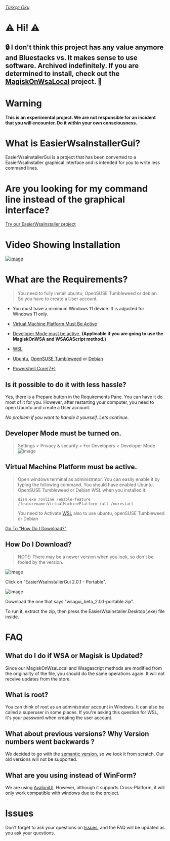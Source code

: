﻿[_Türkçe Oku_](https://github.com/herrwinfried/EasierWsaInstallerGui/blob/main/README-TR.md)

# ⚠️ Hi! ⚠️
## 🔒 I don't think this project has any value anymore and Bluestacks vs. It makes sense to use software. Archived indefinitely. If you are determined to install, check out the [MagiskOnWsaLocal](https://github.com/LSPosed/MagiskOnWSALocal) project. 🫡

# Warning
**This is an experimental project. We are not responsible for an incident that you will encounter. Do it within your own consciousness.**

# What is EasierWsaInstallerGui?

EasierWsaInstallerGui is a project that has been converted to a EasierWsaInstaller graphical interface and is intended for you to write less command lines.

# Are you looking for my command line instead of the graphical interface?
[Try our EasierWsaInstaller project](https://github.com/herrwinfried/EasierWsaInstaller#readme)

# Video Showing Installation

[![image](https://user-images.githubusercontent.com/52379312/215293594-f8099bda-5a1a-4046-8668-96da842f9d20.png)](https://youtu.be/CqYldLypxYs)


# What are the Requirements?

> You need to fully install ubuntu, OpenSUSE Tumbleweed or debian. So you have to create a User account.

- You must have a minimum Windows 11 device. It is adjusted for Windows 11 only.

- [Virtual Machine Platform Must Be Active](#virtual-machine-platform-must-be-active)
- [Developer Mode must be active.](#developer-mode-must-be-turned-on) **(Applicable if you are going to use the MagiskOnWSA and WSAGAScript method.)**
- [WSL](https://aka.ms/wslstorepage)
- [Ubuntu](https://www.microsoft.com/store/productId/9PDXGNCFSCZV), [OpenSUSE Tumbleweed](https://www.microsoft.com/p/opensuse-tumbleweed/9mssk2zxxn11) or [Debian](https://www.microsoft.com/p/debian/9msvkqc78pk6)
- [Powershell Core(7+)](https://www.microsoft.com/en-us/p/powershell/9mz1snwt0n5d)

## **Is it possible to do it with less hassle?**
Yes, there is a Prepare button in the Requirements Pane. You can have it do most of it for you. However, after restarting your computer, you need to open Ubuntu and create a User account.

*No problem if you want to handle it yourself. Lets continue.*

## Developer Mode must be turned on.
> Settings > Privacy & security > For Developers > Developer Mode
> ![image](https://user-images.githubusercontent.com/52379312/138754144-e81779ea-4c61-46c6-8860-6c39b33aab47.png)

## **Virtual Machine Platform must be active.**

> Open windows terminal as administrator. You can easily enable it by typing the following command. You should have enabled Ubuntu, OpenSUSE Tumbleweed or Debian WSL when you installed it.

> ```
> dism.exe /online /enable-feature /featurename:VirtualMachinePlatform /all /norestart
> ```
> You need to Activate [WSL](https://aka.ms/wslstorepage) also to use ubuntu, openSUSE Tumbleweed or Debian

[Go To "How Do I Download?"](#how-do-i-download)

## **How Do I Download?**

> NOTE: There may be a newer version when you look, so don't be fooled by the version.

![image](https://user-images.githubusercontent.com/52379312/193084466-a23bd4d4-8b73-43ba-83a6-5f20b7c1883e.png)


Click on "EasierWsaInstallerGui 2.0.1 - Portable".

![image](https://user-images.githubusercontent.com/52379312/193084631-d4cdfe6e-e6ca-482f-9b1f-e6ac16663ddf.png)


Download the one that says "wsagui_beta_2.0.1-portable.zip".

To run it, extract the zip, then press the EasierWsaInstaller.Desktop(.exe) file inside.


# FAQ

## What do I do if WSA or Magisk is Updated?

Since our MagiskOnWsaLocal and Wsagascript methods are modified from the originality of the file, you should do the same operations again. It will not receive updates from the store.

## What is root?

You can think of root as an administrator account in Windows. It can also be called a superuser in some places. If you're asking this question for WSL, it's your password when creating the user account.

## What about previous versions? Why Version numbers went backwards ?

We decided to go with the [semantic version](https://semver.org/), so we took it from scratch. Our old versions will not be supported.

## What are you using instead of WinForm?

We are using [AvaloniUI](https://avaloniaui.net). However, although it supports Cross-Platform, it will only work compatible with windows due to the project.

# Issues
Don't forget to ask your questions on [Issues](https://github.com/herrwinfried/wsa-gui/issues), and the FAQ will be updated as you ask your questions.


